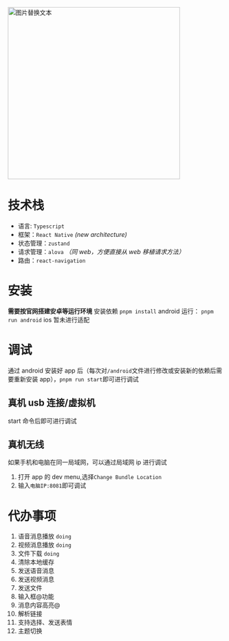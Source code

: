 <img src="https://github.com/Luo-Lotus/MallChatMobile/assets/98867591/0a5d1096-c2d0-445f-bc86-7b5e2ac9dded" alt="图片替换文本" width="400" align="bottom" />

# 技术栈

- 语言: `Typescript`
- 框架：`React Native` _(new architecture)_
- 状态管理：`zustand`
- 请求管理：`alova` _（同 web，方便直接从 web 移植请求方法）_
- 路由：`react-navigation`

# 安装

**需要按官网搭建安卓等运行环境**
安装依赖
`pnpm install`
android 运行：
`pnpm run android`
ios 暂未进行适配

# 调试

通过 android 安装好 app 后（每次对`/android`文件进行修改或安装新的依赖后需要重新安装 app），`pnpm run start`即可进行调试

## 真机 usb 连接/虚拟机

start 命令后即可进行调试

## 真机无线

如果手机和电脑在同一局域网，可以通过局域网 ip 进行调试

1. 打开 app 的 dev menu,选择`Change Bundle Location`
2. 输入`电脑IP:8081`即可调试

# 代办事项

1. 语音消息播放 `doing`
2. 视频消息播放 `doing`
3. 文件下载 `doing`
4. 清除本地缓存
5. 发送语音消息
6. 发送视频消息
7. 发送文件
8. 输入框@功能
9. 消息内容高亮@
10. 解析链接
11. 支持选择、发送表情
12. 主题切换
